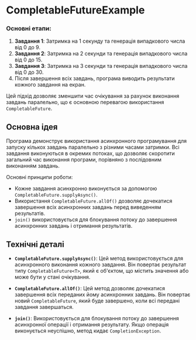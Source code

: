 
# CompletableFutureExample 

### Основні етапи:

1. **Завдання 1**: Затримка на 1 секунду та генерація випадкового числа від 0 до 9.
2. **Завдання 2**: Затримка на 2 секунди та генерація випадкового числа від 0 до 15.
3. **Завдання 3**: Затримка на 3 секунди та генерація випадкового числа від 0 до 30.
4. Після завершення всіх завдань, програма виводить результати кожного завдання на екран.

Цей підхід дозволяє зменшити час очікування за рахунок виконання завдань паралельно, що є основною перевагою використання `CompletableFuture`.

## Основна ідея

Програма демонструє використання асинхронного програмування для запуску кількох завдань паралельно з різними часами затримки. Всі завдання виконуються в окремих потоках, що дозволяє скоротити загальний час виконання програми, порівняно з послідовним виконанням завдань.

Основні принципи роботи:

- Кожне завдання асинхронно виконується за допомогою `CompletableFuture.supplyAsync()`.
- Використання `CompletableFuture.allOf()` дозволяє дочекатися завершення всіх асинхронних завдань перед виведенням результатів.
- `join()` використовується для блокування потоку до завершення асинхронних завдань і отримання результатів.

## Технічні деталі

- **`CompletableFuture.supplyAsync()`**: Цей метод використовується для асинхронного виконання кожного завдання. Він повертає результат типу `CompletableFuture<T>`, який є об'єктом, що містить значення або може бути у стані очікування.

- **`CompletableFuture.allOf()`**: Цей метод дозволяє дочекатися завершення всіх переданих йому асинхронних завдань. Він повертає новий `CompletableFuture`, який буде завершено, коли всі передані завдання завершаться.

- **`join()`**: Використовується для блокування потоку до завершення асинхронної операції і отримання результату. Якщо операція виконується неуспішно, метод кидає `CompletionException`.

